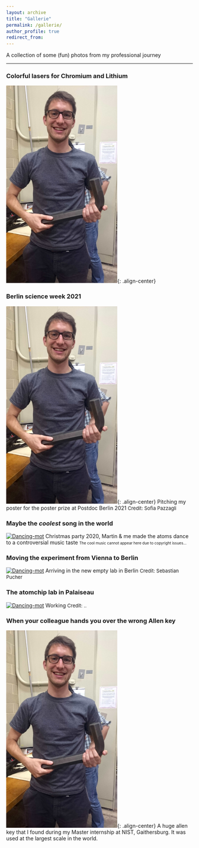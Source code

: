 ```yaml
---
layout: archive
title: "Gallerie"
permalink: /gallerie/
author_profile: true
redirect_from:
---
```


A collection of some (fun) photos from my professional journey
- - - -

### Colorful lasers for Chromium and Lithium
![allenkey](https://github.com/MaxSchemmer/MaxSchemmer.github.io/blob/3de39c5d0e43f4bdfd2be90f204fe4beff34e8c5/images/Large%20Allen%20key_width300.png?raw=true){: .align-center}

### Berlin science week 2021
![allenkey](https://github.com/MaxSchemmer/MaxSchemmer.github.io/blob/3de39c5d0e43f4bdfd2be90f204fe4beff34e8c5/images/Large%20Allen%20key_width300.png?raw=true){: .align-center}
Pitching my poster for the poster prize at Postdoc Berlin 2021
<font size = "2"> Credit: Sofia Pazzagli </font>

### Maybe the *coolest* song in the world
[![Dancing-mot]({https://github.com/MaxSchemmer/MaxSchemmer.github.io/blob/878ab1442cb42c423b9ee22a7dca06780c705562/images/dancing_mot.jpg})]({https://github.com/MaxSchemmer/MaxSchemmer.github.io/blob/8617fbf537633cf2e8612bfd6363c5e1581f69b4/images/dancingMOT.mp4} "Dancing Cesium MOT")
Christmas party 2020, Martin & me made the atoms dance to a controversial music taste
<font size = "1"> The cool music cannot appear here due to copyright issues... </font>

### Moving the experiment from Vienna to Berlin
[![Dancing-mot]({https://github.com/MaxSchemmer/MaxSchemmer.github.io/blob/878ab1442cb42c423b9ee22a7dca06780c705562/images/dancing_mot.jpg})]({https://github.com/MaxSchemmer/MaxSchemmer.github.io/blob/8617fbf537633cf2e8612bfd6363c5e1581f69b4/images/dancingMOT.mp4} "Dancing Cesium MOT")
Arriving in the new empty lab in Berlin
<font size = "2"> Credit: Sebastian Pucher </font>

### The atomchip lab in Palaiseau
[![Dancing-mot]({https://github.com/MaxSchemmer/MaxSchemmer.github.io/blob/878ab1442cb42c423b9ee22a7dca06780c705562/images/dancing_mot.jpg})]({https://github.com/MaxSchemmer/MaxSchemmer.github.io/blob/8617fbf537633cf2e8612bfd6363c5e1581f69b4/images/dancingMOT.mp4} "Dancing Cesium MOT")
Working 
<font size = "2"> Credit: .. </font>

### When your colleague hands you over the wrong Allen key
![allenkey](https://github.com/MaxSchemmer/MaxSchemmer.github.io/blob/3de39c5d0e43f4bdfd2be90f204fe4beff34e8c5/images/Large%20Allen%20key_width300.png?raw=true){: .align-center}
A huge allen key that I found during my Master internship at NIST, Gaithersburg.  It was used at the largest scale in the world.




